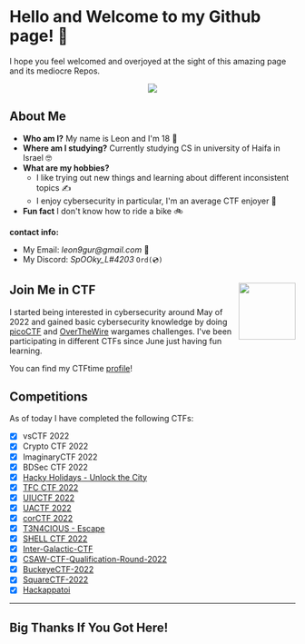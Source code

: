 # Hello and Welcome to my Github page! 👋

I hope you feel welcomed and overjoyed at the sight of this amazing page and its mediocre Repos.

<p align="center">
  <img src="https://media1.giphy.com/media/QYkX9IMHthYn0Y3pcG/giphy.gif?cid=ecf05e47czi5vgb8r6y9xqcbf7p5tj5ijjs3nlu7n3z1wqhz&rid=giphy.gif&ct=g" />
</p>


## About Me
 - **Who am I?** My name is Leon and I'm 18 🧓
 - **Where am I studying?** Currently studying CS in university of Haifa in Israel 🤓
 - **What are my hobbies?** 
   * I like trying out new things and learning about different inconsistent topics ✍
   * I enjoy cybersecurity in particular, I'm an average CTF enjoyer 🤖
 - **Fun fact** I don't know how to ride a bike 🚲

 **contact info:**
 - My Email: _leon9gur@gmail.com_ 📧
 - My Discord: _SpOOky_L#4203_  `Ord(💿)`

## Join Me in CTF <img src="https://play-lh.googleusercontent.com/uiZnC5tIBpejW942OXct4smbaHmSowdT5tLSi28Oeb2_pMLPCL-VJqdGIH6ZO3A951M=w480-h960-rw" align='right' width=100 height=100 />


I started being interested in cybersecurity around May of 2022 and gained basic cybersecurity knowledge by doing [picoCTF](https://picoctf.org/ "picoCTF.org") and  [OverTheWire](https://overthewire.org/wargames/ "OverTheWire/wargames") wargames challenges. I've been participating in different CTFs since June just having fun learning. 
 
 You can find my CTFtime [profile](https://ctftime.org/user/138721 "CTFtime.org/profile")!

## Competitions
 As of today I have completed the following CTFs:
 * [x] vsCTF 2022
 * [x] Crypto CTF 2022
 * [x] ImaginaryCTF 2022
 * [x] BDSec CTF 2022
 * [x] [Hacky Holidays - Unlock the City](https://github.com/LeonGurin/My-CTF-Writeups/tree/main/Hacky%20Holidays%20-%20Unlock%20The%20City)
 * [x] [TFC CTF 2022](https://github.com/LeonGurin/My-CTF-Writeups/tree/main/TFC%20CTF%202022) 
 * [x] [UIUCTF 2022](https://github.com/LeonGurin/My-CTF-Writeups/tree/main/UIUCTF%202022)
 * [x] [UACTF 2022](https://github.com/LeonGurin/My-CTF-Writeups/tree/main/UACTF%202022%20Writeup)
 * [x] [corCTF 2022](https://github.com/LeonGurin/My-CTF-Writeups/tree/main/corCTF%202022)
 * [x] [T3N4CIOUS - Escape](https://github.com/LeonGurin/My-CTF-Writeups/tree/main/T3N4CI0US%20Escape%202022)
 * [x] [SHELL CTF 2022](https://github.com/LeonGurin/My-CTF-Writeups/tree/main/Shell%20CTF%202022)
 * [x] [Inter-Galactic-CTF](https://github.com/LeonGurin/My-CTF-Writeups/tree/main/Inter%20Galactic%20CTF)
 * [x] [CSAW-CTF-Qualification-Round-2022](https://github.com/LeonGurin/My-CTF-Writeups/tree/main/CSAW%20CTF%20Qualification%20Round%202022)
 * [x] [BuckeyeCTF-2022](https://github.com/LeonGurin/My-CTF-Writeups/tree/main/BuckeyeCTF%202022)
 * [x] [SquareCTF-2022](https://github.com/LeonGurin/My-CTF-Writeups/tree/main/SquareCTF%202022)
 * [x] [Hackappatoi](https://github.com/LeonGurin/My-CTF-Writeups/tree/main/Hackappatoi)
___
## Big Thanks If You Got Here! 

<!--
Here are some ideas to get you started:

- 🔭 I’m currently working on ...
- 🌱 I’m currently learning ...
- 👯 I’m looking to collaborate on ...
- 🤔 I’m looking for help with ...
- 💬 Ask me about ...
- 📫 How to reach me: ...
- 😄 Pronouns: ...
- ⚡ Fun fact: ...
-->
